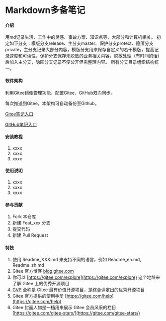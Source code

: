# Markdown多备笔记

#### 介绍
用md记录生活、工作中的灵感、事故方案、知识点等，大部分和计算机相关。
初定如下分支：模版分支release、主分支master、保护分支protect、隐匿分支private，主分支记录大部分内容，模版分支用来保存自定义的若干模版，提高记录速度和可读性，保护分支保存未脱敏的业务相关内容，脱敏处理（有时间的话）后加入主分支，隐匿分支记录不便公开但需整理内容。
所有分支目录组织结构统一。

#### 软件架构
利用Gitee镜像管理功能，配置Gitee、GitHub双向同步。

每次推送到Gitee，本架构可自动备份至Github。

[Gitee笔记入口](https://gitee.com/ojiejieo/starter-notes.git)

[GitHub笔记入口](https://github.com/0jiejie0/starter-notes.git)


#### 安装教程

1.  xxxx
2.  xxxx
3.  xxxx

#### 使用说明

1.  xxxx
2.  xxxx
3.  xxxx

#### 参与贡献

1.  Fork 本仓库
2.  新建 Feat_xxx 分支
3.  提交代码
4.  新建 Pull Request


#### 特技

1.  使用 Readme\_XXX.md 来支持不同的语言，例如 Readme\_en.md, Readme\_zh.md
2.  Gitee 官方博客 [blog.gitee.com](https://blog.gitee.com)
3.  你可以 [https://gitee.com/explore](https://gitee.com/explore) 这个地址来了解 Gitee 上的优秀开源项目
4.  [GVP](https://gitee.com/gvp) 全称是 Gitee 最有价值开源项目，是综合评定出的优秀开源项目
5.  Gitee 官方提供的使用手册 [https://gitee.com/help](https://gitee.com/help)
6.  Gitee 封面人物是一档用来展示 Gitee 会员风采的栏目 [https://gitee.com/gitee-stars/](https://gitee.com/gitee-stars/)
